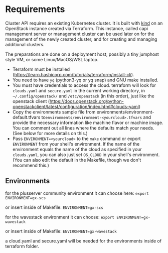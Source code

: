 # Requirements

Cluster API requires an existing Kubernetes cluster. It is built with [kind](https://kind.sigs.k8s.io/)
on an OpenStack instance created via Terraform. This instance, called capi management server or management
cluster can be used later on for the management
of the newly created cluster, and for creating and managing additional clusters.

The preparations are done on a deployment host, possibly a tiny jumphost style VM, or some Linux/MacOS/WSL laptop.

- Terraform must be installed (<https://learn.hashicorp.com/tutorials/terraform/install-cli>).
- You need to have `yq` (python3-yq or yq snap) and GNU make installed.
- You must have credentials to access the cloud. terraform will look for `clouds.yaml` and `secure.yaml` in the current working directory, in `~/.config/openstack/` and `/etc/openstack` (in this order), just like the openstack client (<https://docs.openstack.org/python-openstackclient/latest/configuration/index.html#clouds-yaml>)
- Copy the environments sample file from environments/environment-default.tfvars to`environments/environment-<yourcloud>.tfvars` and provide the necessary information like machine flavor or machine image. You can comment out all lines where the defaults match your needs. (See below for more details on this.)
- Pass `ENVIRONMENT=<yourcloud>` to the `make` command or export `ENVIRONMENT` from your shell's environment. If the name of the environment equals the name of the cloud as specified in your `clouds.yaml`, you can also just set `OS_CLOUD` in your shell's environment. (You can also edit the default in the Makefile, though we don't recommend this.)

## Environments

for the plusserver community environment it can choose here:
`export ENVIRONMENT=gx-scs`

or insert inside of Makefile:
`ENVIRONMENT=gx-scs`

for the wavestack environment it can choose:
`export ENVIRONMENT=gx-wavestack`

or insert inside of Makefile:
`ENVIRONMENT=gx-wavestack`

a cloud.yaml and secure.yaml will be needed for the environments inside of terraform folder.
